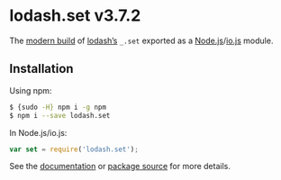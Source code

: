 # lodash.set v3.7.2

The [modern build](https://github.com/lodash/lodash/wiki/Build-Differences) of [lodash’s](https://lodash.com/) `_.set` exported as a [Node.js](http://nodejs.org/)/[io.js](https://iojs.org/) module.

## Installation

Using npm:

```bash
$ {sudo -H} npm i -g npm
$ npm i --save lodash.set
```

In Node.js/io.js:

```js
var set = require('lodash.set');
```

See the [documentation](https://lodash.com/docs#set) or [package source](https://github.com/lodash/lodash/blob/3.7.2-npm-packages/lodash.set) for more details.
